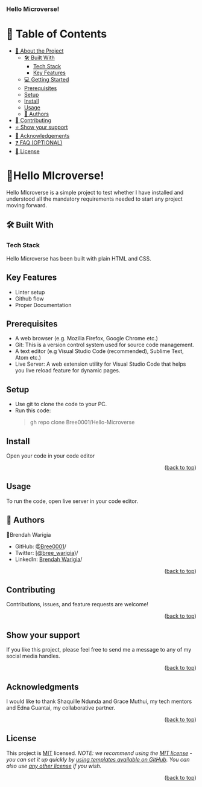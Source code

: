 # <h3><b>Hello Microverse!</b></h3>
# 📗 Table of Contents
- [📖 About the Project](#about-project)
  - [🛠 Built With](#built-with)
    - [Tech Stack](#tech-stack)
    - [Key Features](#key-features)
  - [💻 Getting Started](#getting-started)
  - [Prerequisites](#prerequisites)
  - [Setup](#setup)
  - [Install](#install)
  - [Usage](#usage)
  - [👥 Authors](#authors)
- [🤝 Contributing](#contributing)
- [⭐️ Show your support](#support)
- [🙏 Acknowledgements](#acknowledgements)
- [❓ FAQ (OPTIONAL)](#faq)
- [📝 License](#license)

# 📖Hello MIcroverse! <a name="about-project"></a> 
Hello MIcroverse is a simple project to test whether I have installed and understood all the mandatory requirements needed to start any project moving forward.
## 🛠 Built With <a name="built-with"></a>
### Tech Stack <a name="tech-stack"></a>
Hello Microverse has been built with plain HTML and CSS.
## Key Features
+ Linter setup
+ Github flow
+ Proper Documentation
## Prerequisites
+ A web browser (e.g. Mozilla Firefox, Google Chrome etc.)
+ Git: This is a version control system used for source code management.
+ A text editor (e.g Visual Studio Code (recommended), Sublime Text, Atom etc.)
+ Live Server: A web extension utility for Visual Studio Code that helps you live reload feature for dynamic pages.
## Setup
+ Use git to clone the code to your PC.
+ Run this code:
  > gh repo clone Bree0001/Hello-Microverse
## Install
Open your code in your code editor
<p align="right">(<a href="#readme-top">back to top</a>)</p>

## Usage
To run the code, open live server in your code editor.
## 👥 Authors <a name="authors"></a>
👤Brendah Warigia
+ GitHub: [@Bree0001](https://github.com/Bree0001)/
+ Twitter: [[@bree_warigia](https://twitter.com/bree_warigia))/
+ LinkedIn: [Brendah Warigia](https://linkedin.com/in/warigiabrendah1)/
<p align="right">(<a href="#readme-top">back to top</a>)</p>

## Contributing <a name="contributing"></a>
Contributions, issues, and feature requests are welcome!
<p align="right">(<a href="#readme-top">back to top</a>)</p>

## Show your support <a name="support"></a>
If you like this project, please feel free to send me a message to any of my social media handles.
<p align="right">(<a href="#readme-top">back to top</a>)</p>

## Acknowledgments <a name="acknowledgements"></a>
I would like to thank Shaquille Ndunda and Grace Muthui, my tech mentors and Edna Guantai, my collaborative partner.
<p align="right">(<a href="#readme-top">back to top</a>)</p>

## License <a name="license"></a>
This project is [MIT](./LICENSE) licensed.
_NOTE: we recommend using the [MIT license](https://choosealicense.com/licenses/mit/) - you can set it up quickly by [using templates available on GitHub](https://docs.github.com/en/communities/setting-up-your-project-for-healthy-contributions/adding-a-license-to-a-repository). You can also use [any other license](https://choosealicense.com/licenses/) if you wish._
<p align="right">(<a href="#readme-top">back to top</a>)</p>

